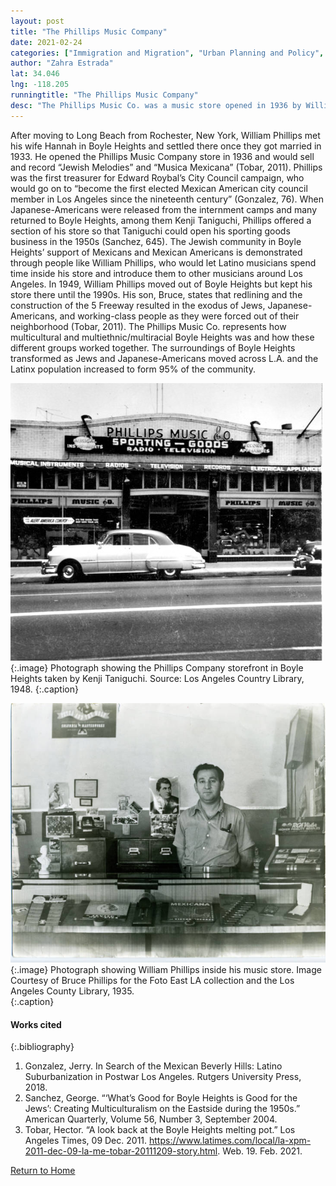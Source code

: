 ```yaml
---
layout: post
title: "The Phillips Music Company"
date: 2021-02-24
categories: ["Immigration and Migration", "Urban Planning and Policy", "Social Identity and Diversity"]
author: "Zahra Estrada"
lat: 34.046
lng: -118.205
runningtitle: "The Phillips Music Company"
desc: "The Phillips Music Co. was a music store opened in 1936 by William Phillips in Boyle Heights. This music store played a significant role in the Jewish, Japanese-American, and Latino/a/x communities."
---
```

After moving to Long Beach from Rochester, New York, William Phillips met his wife Hannah in Boyle Heights and settled there once they got married in 1933. He opened the Phillips Music Company store in 1936 and would sell and record “Jewish Melodies” and “Musica Mexicana” (Tobar, 2011). Phillips was the first treasurer for Edward Roybal’s City Council campaign, who would go on to “become the first elected Mexican American city council member in Los Angeles since the nineteenth century” (Gonzalez, 76). When Japanese-Americans were released from the internment camps and many returned to Boyle Heights, among them Kenji Taniguchi, Phillips offered a section of his store so that Taniguchi could open his sporting goods business in the 1950s (Sanchez, 645). The Jewish community in Boyle Heights’ support of Mexicans and Mexican Americans is demonstrated through people like William Phillips, who would let Latino musicians spend time inside his store and introduce them to other musicians around Los Angeles. In 1949, William Phillips moved out of Boyle Heights but kept his store there until the 1990s. His son, Bruce, states that redlining and the construction of the 5 Freeway resulted in the exodus of Jews, Japanese-Americans, and working-class people as they were forced out of their neighborhood (Tobar, 2011). The Phillips Music Co. represents how multicultural and multiethnic/multiracial Boyle Heights was and how these different groups worked together. The surroundings of Boyle Heights transformed as Jews and Japanese-Americans moved across L.A. and the Latinx population increased to form 95% of the community. 

![The Phillips Music Co.](images/PhillipsMusicCo_Pin3_Image1.jpg)
   {:.image} 
Photograph showing the Phillips Company storefront in Boyle Heights taken by Kenji Taniguchi. Source: Los Angeles Country Library, 1948.
   {:.caption}

![William Phillips, owner of Phillips Music Co.](images/PhillipsMusicCo_Pin3_Image2.jpg)
   {:.image} 
Photograph showing William Phillips inside his music store. Image Courtesy of Bruce Phillips for the Foto East LA collection and the Los Angeles County Library, 1935.  
   {:.caption} 

#### Works cited

{:.bibliography}
1. Gonzalez, Jerry. In Search of the Mexican Beverly Hills: Latino Suburbanization in Postwar Los Angeles. Rutgers University Press, 2018. 
2. Sanchez, George. “‘What’s Good for Boyle Heights is Good for the Jews’: Creating Multiculturalism on the Eastside during the 1950s.” American Quarterly, Volume 56, Number 3, September 2004.
3. Tobar, Hector. “A look back at the Boyle Heights melting pot.” Los Angeles Times, 09 Dec. 2011. https://www.latimes.com/local/la-xpm-2011-dec-09-la-me-tobar-20111209-story.html. Web. 19. Feb. 2021. 

[Return to Home](https://uclachicanxstudies.github.io/BarrioSuburbanisms/)
